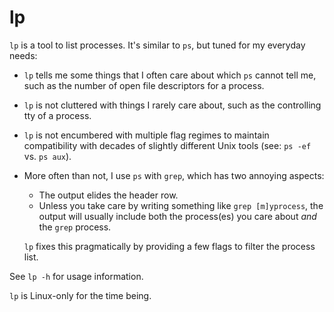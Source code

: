 # lp

`lp` is a tool to list processes. It's similar to `ps`, but tuned for my
everyday needs:

* `lp` tells me some things that I often care about which `ps` cannot tell me,
  such as the number of open file descriptors for a process.

* `lp` is not cluttered with things I rarely care about, such as the controlling
  tty of a process.

* `lp` is not encumbered with multiple flag regimes to maintain compatibility
  with decades of slightly different Unix tools (see: `ps -ef` vs. `ps aux`).

* More often than not, I use `ps` with `grep`, which has two annoying aspects:

  - The output elides the header row.
  - Unless you take care by writing something like `grep [m]yprocess`, the
    output will usually include both the process(es) you care about *and* the
    `grep` process.

  `lp` fixes this pragmatically by providing a few flags to filter the process
  list.

See `lp -h` for usage information.

`lp` is Linux-only for the time being.

